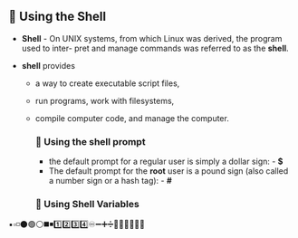 ## 🔷 Using the Shell

- **Shell** - On UNIX systems, from which Linux was derived, the program used to inter-
pret and manage commands was referred to as the **shell**.

- **shell** provides 
  - a way to create executable script files, 
  - run programs, work with filesystems, 
  - compile computer code, and manage the computer.

    ### 🔹 Using the shell prompt
      - the default prompt for a regular user is simply a dollar sign: - **$**
      - The default prompt for the **root** user is a pound sign (also called a number sign or a hash tag): - **#**

    ### 🔹 Using Shell Variables

▪️▫️◽️⚫️🟢⚪️◼️◾️1️⃣2️⃣3️⃣4️⃣♾➖➕➗🔺🔸🔻🔹🔶🔷